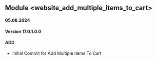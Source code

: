 ## Module <website_add_multiple_items_to_cart>

#### 05.08.2024
#### Version 17.0.1.0.0
#### ADD

- Initial Commit for  Add Multiple Items To Cart
